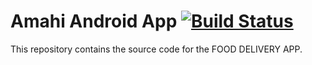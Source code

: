 # Amahi Android App     [![Build Status](https://travis-ci.org/amahi/android.svg?branch=master)](https://travis-ci.org/amahi/android)

This repository contains the source code for the FOOD DELIVERY APP.

